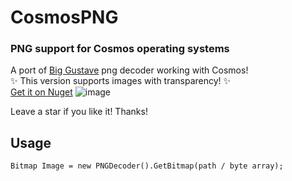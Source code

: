 # CosmosPNG
### PNG support for Cosmos operating systems

A port of [Big Gustave](https://github.com/EliotJones/BigGustave) png decoder working with Cosmos!
<br>
✨ This version supports images with transparency! ✨
<br>
[Get it on Nuget](https://www.nuget.org/packages/CosmosPNGLibrary)
![image](https://github.com/user-attachments/assets/c88a6c76-226b-4067-b52c-dd854acfeb4f)


Leave a star if you like it! Thanks!
## Usage
```Bitmap Image = new PNGDecoder().GetBitmap(path / byte array);```
